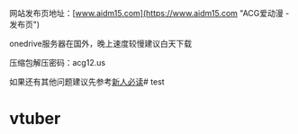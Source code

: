 网站发布页地址：[www.aidm15.com](https://www.aidm15.com "ACG爱动漫 - 发布页")

onedrive服务器在国外，晚上速度较慢建议白天下载

压缩包解压密码：acg12.us

如果还有其他问题建议先参考[新人必读](https://www.aidm12.com/help "ACG爱动漫-新人必读")# test
# vtuber
